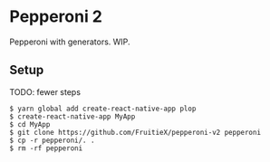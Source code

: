 # Pepperoni 2

Pepperoni with generators. WIP.

## Setup

TODO: fewer steps

```
$ yarn global add create-react-native-app plop
$ create-react-native-app MyApp
$ cd MyApp
$ git clone https://github.com/FruitieX/pepperoni-v2 pepperoni
$ cp -r pepperoni/. .
$ rm -rf pepperoni
```
